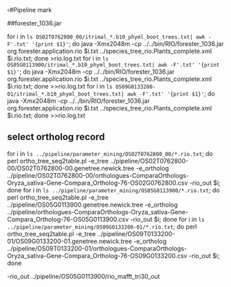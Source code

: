 ‹#Pipeline mark    

##forester_1036.jar  

for i in `ls OS02T0762800_00/itrimal_*.b10_phyml_boot_trees.txt| awk -F'.txt' '{print $1}'`; do java -Xmx2048m -cp ../../bin/RIO/forester_1036.jar org.forester.application.rio $i.txt ../species_tree_rio.Plants_complete.xml $i.rio.txt; done >rio.log.txt
for i in `ls OS05G0113900/itrimal_*.b10_phyml_boot_trees.txt| awk -F'.txt' '{print $1}'`; do java -Xmx2048m -cp ../../bin/RIO/forester_1036.jar org.forester.application.rio $i.txt ../species_tree_rio.Plants_complete.xml $i.rio.txt; done >>rio.log.txt
for i in `ls OS09G0133200-01/itrimal_*.b10_phyml_boot_trees.txt| awk -F'.txt' '{print $1}'`; do java -Xmx2048m -cp ../../bin/RIO/forester_1036.jar org.forester.application.rio $i.txt ../species_tree_rio.Plants_complete.xml $i.rio.txt; done >>rio.log.txt
 
## select ortholog record
for i in `ls ../pipeline/parameter_mining/OS02T0762800_00/*.rio.txt`; do  perl ortho_tree_seq2table.pl  -e_tree ../pipeline/OS02T0762800-00/OS02T0762800-00.genetree.newick.tree -e_ortholog ../pipeline/OS02T0762800-00/orthologues-ComparaOrthologs-Oryza_sativa-Gene-Compara_Ortholog-76-OS02G0762800.csv -rio_out     $i; done
for i in `ls ../pipeline/parameter_mining/OS05G0113900/*.rio.txt`; do  perl ortho_tree_seq2table.pl  -e_tree ../pipeline/OS05G0113900.genetree.newick.tree -e_ortholog ../pipeline/orthologues-ComparaOrthologs-Oryza_sativa-Gene-Compara_Ortholog-76-OS05G0113900.csv -rio_out     $i; done
for i in `ls ../pipeline/parameter_mining/OS09G0133200-01/*.rio.txt`; do  perl ortho_tree_seq2table.pl -e_tree ../pipeline/OS09T0133200-01/OS09G0133200-01.genetree.newick.tree -e_ortholog ../pipeline/OS09T0133200-01/orthologues-ComparaOrthologs-Oryza_sativa-Gene-Compara_Ortholog-76-OS09G0133200.csv -rio_out     $i; done


 -rio_out ../pipeline/OS05G0113900/rio_mafft_tri30_out 